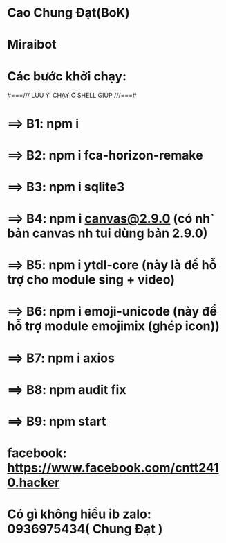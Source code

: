 # Cao Chung Đạt(BoK)
# Miraibot
# Các bước khởi chạy:
#===/// LƯU Ý: CHẠY Ở SHELL GIÚP ///===#
# ==> B1: npm i
# ==> B2: npm i fca-horizon-remake
# ==> B3: npm i sqlite3
# ==> B4: npm i canvas@2.9.0 (có nh` bản canvas nh tui dùng bản 2.9.0)
# ==> B5: npm i ytdl-core (này là để hỗ trợ cho module sing + video)
# ==> B6: npm i emoji-unicode (này để hỗ trợ module emojimix (ghép icon))
# ==> B7: npm i axios
# ==> B8: npm audit fix 
# ==> B9: npm start
# facebook: https://www.facebook.com/cntt2410.hacker 
# Có gì không hiểu ib zalo: 0936975434( Chung Đạt )
#
